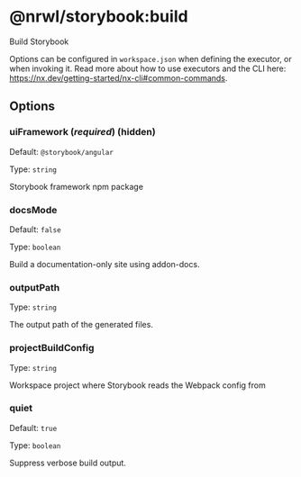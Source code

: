 # @nrwl/storybook:build

Build Storybook

Options can be configured in `workspace.json` when defining the executor, or when invoking it.
Read more about how to use executors and the CLI here: https://nx.dev/getting-started/nx-cli#common-commands.

## Options

### uiFramework (_**required**_) (**hidden**)

Default: `@storybook/angular`

Type: `string`

Storybook framework npm package

### docsMode

Default: `false`

Type: `boolean`

Build a documentation-only site using addon-docs.

### outputPath

Type: `string`

The output path of the generated files.

### projectBuildConfig

Type: `string`

Workspace project where Storybook reads the Webpack config from

### quiet

Default: `true`

Type: `boolean`

Suppress verbose build output.
